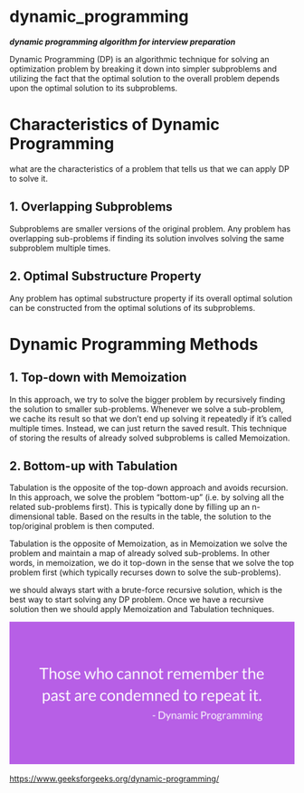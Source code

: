 # dynamic_programming

***dynamic programming algorithm for interview preparation***

Dynamic Programming (DP) is an algorithmic technique for solving an optimization problem by breaking it down into simpler subproblems and utilizing the fact that the optimal solution to the overall problem depends upon the optimal solution to its subproblems.

# Characteristics of Dynamic Programming

what are the characteristics of a problem that tells us that we can apply DP to solve it.

## 1. Overlapping Subproblems
Subproblems are smaller versions of the original problem. Any problem has overlapping sub-problems if finding its solution involves solving the same subproblem multiple times. 

## 2. Optimal Substructure Property
Any problem has optimal substructure property if its overall optimal solution can be constructed from the optimal solutions of its subproblems.


# Dynamic Programming Methods

## 1. Top-down with Memoization
In this approach, we try to solve the bigger problem by recursively finding the solution to smaller sub-problems. Whenever we solve a sub-problem, we cache its result so that we don’t end up solving it repeatedly if it’s called multiple times. Instead, we can just return the saved result. This technique of storing the results of already solved subproblems is called Memoization.

## 2. Bottom-up with Tabulation
Tabulation is the opposite of the top-down approach and avoids recursion. In this approach, we solve the problem “bottom-up” (i.e. by solving all the related sub-problems first). This is typically done by filling up an n-dimensional table. Based on the results in the table, the solution to the top/original problem is then computed.

Tabulation is the opposite of Memoization, as in Memoization we solve the problem and maintain a map of already solved sub-problems. In other words, in memoization, we do it top-down in the sense that we solve the top problem first (which typically recurses down to solve the sub-problems).

we should always start with a brute-force recursive solution, which is the best way to start solving any DP problem. Once we have a recursive solution then we should apply Memoization and Tabulation techniques.

![dp message](img/dp.png "dynamic programming quote")

https://www.geeksforgeeks.org/dynamic-programming/


